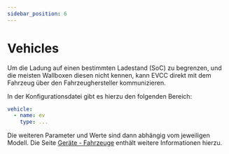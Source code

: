 ```yaml
---
sidebar_position: 6
---
```


# Vehicles

Um die Ladung auf einen bestimmten Ladestand (SoC) zu begrenzen, und die meisten Wallboxen diesen nicht kennen, kann EVCC direkt mit dem Fahrzeug über den Fahrzeughersteller kommunizieren.

In der Konfigurationsdatei gibt es hierzu den folgenden Bereich:

```yaml
vehicle:
  - name: ev
    type: ...
```

Die weiteren Parameter und Werte sind dann abhängig vom jeweiligen Modell. Die Seite [Geräte - Fahrzeuge](devices/vehicles) enthält weitere Informationen hierzu.

